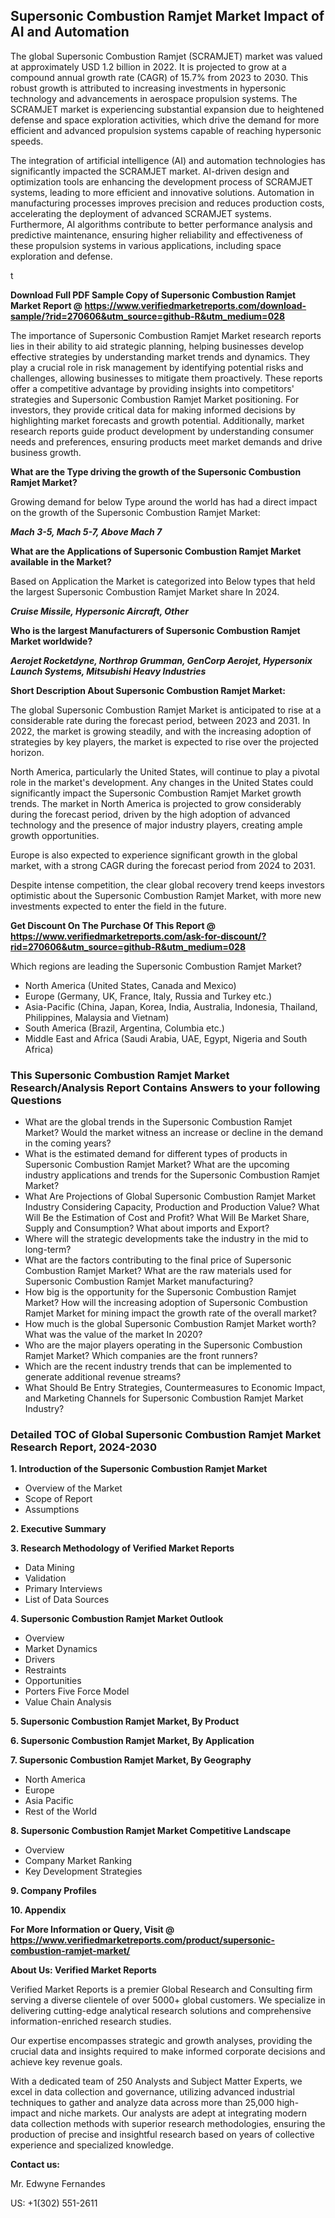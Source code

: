 <h2>Supersonic Combustion Ramjet Market Impact of AI and Automation</h2><p>The global Supersonic Combustion Ramjet (SCRAMJET) market was valued at approximately USD 1.2 billion in 2022. It is projected to grow at a compound annual growth rate (CAGR) of 15.7% from 2023 to 2030. This robust growth is attributed to increasing investments in hypersonic technology and advancements in aerospace propulsion systems. The SCRAMJET market is experiencing substantial expansion due to heightened defense and space exploration activities, which drive the demand for more efficient and advanced propulsion systems capable of reaching hypersonic speeds.</p><p>The integration of artificial intelligence (AI) and automation technologies has significantly impacted the SCRAMJET market. AI-driven design and optimization tools are enhancing the development process of SCRAMJET systems, leading to more efficient and innovative solutions. Automation in manufacturing processes improves precision and reduces production costs, accelerating the deployment of advanced SCRAMJET systems. Furthermore, AI algorithms contribute to better performance analysis and predictive maintenance, ensuring higher reliability and effectiveness of these propulsion systems in various applications, including space exploration and defense.</p>t</p><p id="" class=""><strong>Download Full PDF Sample Copy of Supersonic Combustion Ramjet Market Report @ <a href="https://www.verifiedmarketreports.com/download-sample/?rid=270606&utm_source=github-R&utm_medium=028" target="_blank">https://www.verifiedmarketreports.com/download-sample/?rid=270606&utm_source=github-R&utm_medium=028</a></strong></p><p>The importance of&nbsp;Supersonic Combustion Ramjet Market research reports lies in their ability to aid strategic planning, helping businesses develop effective strategies by understanding market trends and dynamics. They play a crucial role in risk management by identifying potential risks and challenges, allowing businesses to mitigate them proactively. These reports offer a competitive advantage by providing insights into competitors' strategies and Supersonic Combustion Ramjet Market positioning. For investors, they provide critical data for making informed decisions by highlighting market forecasts and growth potential. Additionally, market research reports guide product development by understanding consumer needs and preferences, ensuring products meet market demands and drive business growth.</p><p><strong>What are the&nbsp;Type driving the growth of the Supersonic Combustion Ramjet Market?</strong></p><p id="" class="">Growing demand for below Type around the world has had a direct impact on the growth of the Supersonic Combustion Ramjet Market:</p><em><strong>Mach 3-5, Mach 5-7, Above Mach 7</strong></em></p><strong>What are the&nbsp;Applications&nbsp;of Supersonic Combustion Ramjet Market available in the Market?</strong></p><p id="" class="">Based on Application the Market is categorized into Below types that held the largest Supersonic Combustion Ramjet Market share In 2024.</p><em><strong>Cruise Missile, Hypersonic Aircraft, Other</strong></em></p><strong>Who is the largest Manufacturers of Supersonic Combustion Ramjet Market worldwide?</strong></p><p><em><strong>Aerojet Rocketdyne, Northrop Grumman, GenCorp Aerojet, Hypersonix Launch Systems, Mitsubishi Heavy Industries</strong></em></p><p id="" class=""><strong>Short Description About Supersonic Combustion Ramjet Market:</strong></p><p>The global Supersonic Combustion Ramjet Market is anticipated to rise at a considerable rate during the forecast period, between 2023 and 2031. In 2022, the market is growing steadily, and with the increasing adoption of strategies by key players, the market is expected to rise over the projected horizon.</p><p>North America, particularly the United States, will continue to play a pivotal role in the market's development. Any changes in the United States could significantly impact the Supersonic Combustion Ramjet Market growth trends. The market in North America is projected to grow considerably during the forecast period, driven by the high adoption of advanced technology and the presence of major industry players, creating ample growth opportunities.</p><p>Europe is also expected to experience significant growth in the global market, with a strong CAGR during the forecast period from 2024 to 2031.</p><p>Despite intense competition, the clear global recovery trend keeps investors optimistic about the Supersonic Combustion Ramjet Market, with more new investments expected to enter the field in the future.</p><p id="" class=""><strong>Get Discount On The Purchase Of This Report @ <a href="https://www.verifiedmarketreports.com/ask-for-discount/?rid=270606&utm_source=github-R&utm_medium=028" target="_blank">https://www.verifiedmarketreports.com/ask-for-discount/?rid=270606&utm_source=github-R&utm_medium=028</a></strong></p>Which regions are leading the Supersonic Combustion Ramjet Market?</p><ul><li>North America (United States, Canada and Mexico)</li><li>Europe (Germany, UK, France, Italy, Russia and Turkey etc.)</li><li>Asia-Pacific (China, Japan, Korea, India, Australia, Indonesia, Thailand, Philippines, Malaysia and Vietnam)</li><li>South America (Brazil, Argentina, Columbia etc.)</li><li>Middle East and Africa (Saudi Arabia, UAE, Egypt, Nigeria and South Africa)</li></ul><h3 id="" class="">This Supersonic Combustion Ramjet Market Research/Analysis Report Contains Answers to your following Questions</h3><ul><li>What are the global trends in the Supersonic Combustion Ramjet Market? Would the market witness an increase or decline in the demand in the coming years?</li><li>What is the estimated demand for different types of products in Supersonic Combustion Ramjet Market? What are the upcoming industry applications and trends for the Supersonic Combustion Ramjet Market?</li><li>What Are Projections of Global Supersonic Combustion Ramjet Market Industry Considering Capacity, Production and Production Value? What Will Be the Estimation of Cost and Profit? What Will Be Market Share, Supply and Consumption? What about imports and Export?</li><li>Where will the strategic developments take the industry in the mid to long-term?</li><li>What are the factors contributing to the final price of Supersonic Combustion Ramjet Market? What are the raw materials used for Supersonic Combustion Ramjet Market manufacturing?</li><li>How big is the opportunity for the Supersonic Combustion Ramjet Market? How will the increasing adoption of Supersonic Combustion Ramjet Market for mining impact the growth rate of the overall market?</li><li>How much is the global Supersonic Combustion Ramjet Market worth? What was the value of the market In 2020?</li><li>Who are the major players operating in the Supersonic Combustion Ramjet Market? Which companies are the front runners?</li><li>Which are the recent industry trends that can be implemented to generate additional revenue streams?</li><li>What Should Be Entry Strategies, Countermeasures to Economic Impact, and Marketing Channels for Supersonic Combustion Ramjet Market Industry?</li></ul><h3 id="" class="">Detailed TOC of Global Supersonic Combustion Ramjet Market Research Report, 2024-2030</h3><p id="" class=""><strong>1. Introduction of the Supersonic Combustion Ramjet Market</strong></p><ul><li>Overview of the Market</li><li>Scope of Report</li><li>Assumptions</li></ul><p id="" class=""><strong>2. Executive Summary</strong></p><p id="" class=""><strong>3. Research Methodology of Verified Market Reports</strong></p><ul><li>Data Mining</li><li>Validation</li><li>Primary Interviews</li><li>List of Data Sources</li></ul><p id="" class=""><strong>4. Supersonic Combustion Ramjet Market Outlook</strong></p><ul><li>Overview</li><li>Market Dynamics</li><li>Drivers</li><li>Restraints</li><li>Opportunities</li><li>Porters Five Force Model</li><li>Value Chain Analysis</li></ul><p id="" class=""><strong>5. Supersonic Combustion Ramjet Market, By Product</strong></p><p id="" class=""><strong>6. Supersonic Combustion Ramjet Market, By Application</strong></p><p id="" class=""><strong>7. Supersonic Combustion Ramjet Market, By Geography</strong></p><ul><li>North America</li><li>Europe</li><li>Asia Pacific</li><li>Rest of the World</li></ul><p id="" class=""><strong>8. Supersonic Combustion Ramjet Market Competitive Landscape</strong></p><ul><li>Overview</li><li>Company Market Ranking</li><li>Key Development Strategies</li></ul><p id="" class=""><strong>9. Company Profiles</strong></p><p id="" class=""><strong>10. Appendix</strong></p><p id="" class=""><strong>For More Information or Query, Visit @ <a href="https://www.verifiedmarketreports.com/product/supersonic-combustion-ramjet-market/" target="_blank">https://www.verifiedmarketreports.com/product/supersonic-combustion-ramjet-market/</a></strong></p><p id="" class=""><strong>About Us: Verified Market Reports</strong></p><p id="" class="">Verified Market Reports is a premier Global Research and Consulting firm serving a diverse clientele of over 5000+ global customers. We specialize in delivering cutting-edge analytical research solutions and comprehensive information-enriched research studies.</p><p id="" class="">Our expertise encompasses strategic and growth analyses, providing the crucial data and insights required to make informed corporate decisions and achieve key revenue goals.</p><p id="" class="">With a dedicated team of 250 Analysts and Subject Matter Experts, we excel in data collection and governance, utilizing advanced industrial techniques to gather and analyze data across more than 25,000 high-impact and niche markets. Our analysts are adept at integrating modern data collection methods with superior research methodologies, ensuring the production of precise and insightful research based on years of collective experience and specialized knowledge.</p><p id="" class=""><strong>Contact us:</strong></p><p id="" class="">Mr. Edwyne Fernandes</p><p id="" class="">US: +1(302) 551-2611</p>